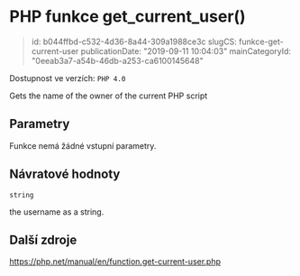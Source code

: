 PHP funkce get_current_user()
================================

> id: b044ffbd-c532-4d36-8a44-309a1988ce3c
> slugCS: funkce-get-current-user
> publicationDate: "2019-09-11 10:04:03"
> mainCategoryId: "0eeab3a7-a54b-46db-a253-ca6100145648"

Dostupnost ve verzích: `PHP 4.0`

Gets the name of the owner of the current PHP script


Parametry
--------------

Funkce nemá žádné vstupní parametry.

Návratové hodnoty
----------------

`string`

the username as a string.

Další zdroje
------------

https://php.net/manual/en/function.get-current-user.php
